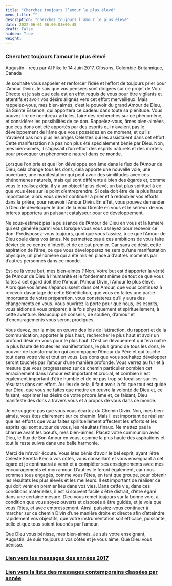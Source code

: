 ```yaml
---
title: "Cherchez toujours l’amour le plus élevé"
menu_title: ""
description: "Cherchez toujours l’amour le plus élevé"
date: 2022-06-01 06:00:01+00:48
draft: False
hidden: True
weight:
---
```

### Cherchez toujours l’amour le plus élevé

Augustin - reçu par Al Fike le 14 Juin 2017, Gibsons, Colombie-Britannique, Canada

Je souhaite vous rappeler et renforcer l’idée et l’effort de toujours prier pour l’Amour Divin. Je sais que vos pensées sont dirigées sur ce projet de Voix Directe et je sais que cela est en effet requis de vous pour être vigilants et attentifs et avoir vos désirs alignés vers cet effort merveilleux. Mais rappelez-vous, mes bien-aimés, c’est le pouvoir du grand Amour de Dieu, Sa Sainte Essence, qui apportera ce cadeau dans toute sa plénitude. Vous pouvez lire de nombreux articles, faire des recherches sur ce phénomène, et considérer les possibilités de ce don. Rappelez-vous, âmes bien-aimées, que ces dons ont été apportés par des esprits qui n’avaient pas le développement de l’âme que vous possédez en ce moment, et qu’ils n’avaient pas non plus les anges Célestes qui les assistaient dans cet effort. Cette manifestation n’a pas non plus été spécialement bénie par Dieu. Non, mes bien-aimés, il s’agissait d’un effort des esprits naturels et des mortels pour provoquer un phénomène naturel dans ce monde.

Lorsque l’on prie et que l’on développe son âme dans le flux de l’Amour de Dieu, cela change tous les dons, cela apporte une nouvelle voie, une ouverture, une manifestation qui peut avoir des similitudes avec ces phénomènes naturels, mais qui sont différents à bien des égards et, comme vous le réalisez déjà, il y a un objectif plus élevé, un but plus spirituel à ce que vous êtes sur le point d’entreprendre. Si cela doit être de la plus haute importance, alors vous devez continuer à prier et à redoubler vos efforts dans la prière, pour recevoir l’Amour Divin. En effet, vous pouvez demander à Dieu de développer le don de la Voix Directe en vous et le sérieux de vos prières apportera un puissant catalyseur pour ce développement.

Ne sous-estimez pas la puissance de l’Amour de Dieu en vous et la lumière qui est générée parmi vous lorsque vous vous asseyez pour recevoir ce don. Prédisposez-vous toujours, quoi que vous fassiez, à ce que l’Amour de Dieu coule dans vos âmes. Ne permettez pas à ces ambitions de vous faire dévier de ce centre d’intérêt et de ce but premier. Car sans ce désir, cette aspiration de l’âme, ce que vous développerez ne sera qu’une manifestation physique, un phénomène qui a été mis en place à d’autres moments par d’autres personnes dans ce monde.

Est-ce là votre but, mes bien-aimés ? Non. Votre but est d’apporter la vérité de l’Amour de Dieu à l’humanité et le fondement même de tout ce que vous faites à cet égard doit être l’Amour, l’Amour Divin, l’Amour le plus élevé. Alors que vos âmes s’épanouissent dans cet Amour, que vous continuez à recevoir davantage de cette Bénédiction, que vous en faites une partie importante de votre préparation, vous constaterez qu’il y aura des changements en vous. Vous ouvrirez la porte pour que nous, les esprits, vous aidions à vous préparer, à la fois physiquement et spirituellement, à cette aventure. Beaucoup de conseils, de soutien, d’amour et d’encouragements vous seront prodigués.

Vous devez, par la mise en œuvre des lois de l’attraction, du rapport et de la communication, apporter le plus haut, rechercher le plus haut et avoir un profond désir en vous pour le plus haut. C’est ce dévouement qui fera naître la plus haute de toutes les manifestations, le plus grand de tous les dons, le pouvoir de transformation qui accompagne l’Amour du Père et qui touche tout dans votre vie et tout en vous. Les dons que vous souhaitez développer seront touchés par l’amour d’une manière profonde. Vous verrez au fur et à mesure que vous progresserez sur ce chemin particulier combien cet enracinement dans l’Amour est important et crucial, et combien il est également important d’être humble et de ne pas trop se focaliser sur les résultats dans cet effort. Au lieu de cela, il faut avoir la foi que tout est guidé par Dieu, que vous ne faites que mettre en œuvre la volonté de Dieu et, ce faisant, exprimer les désirs de votre propre âme et, ce faisant, Dieu manifeste des dons à travers vous et à propos de vous dans ce monde.

Je ne suggère pas que vous vous écartez du Chemin Divin. Non, mes bien-aimés, vous êtes clairement sur ce chemin. Mais il est important de réaliser que les efforts que vous faites spirituellement affectent les efforts et les esprits qui sont autour de vous, les résultats finaux. Ne mettez pas la charrue avant les bœufs, mes bien-aimés. Placez votre communion avec Dieu, le flux de Son Amour en vous, comme la plus haute des aspirations et tout le reste suivra dans une belle harmonie.

Merci de m’avoir écouté. Vous êtes bénis d’avoir le bel esprit, ayant l’être Céleste Seretta Kem à vos côtés, vous conseillant et vous enseignant à cet égard et je continuerai à venir et à compléter ses enseignements avec mes encouragements et mon amour. D’autres le feront également, car nous sommes tous engagés, comme vous l’êtes, en tant que groupe, pour obtenir les résultats les plus élevés et les meilleurs. Il est important de réaliser ce qui doit venir en premier lieu dans vos vies. Dans cette vie, dans ces conditions matérielles, il est si souvent facile d’être distrait, d’être égaré dans une certaine mesure. Dieu vous remet toujours sur la bonne voie, à condition que vous soyez ouverts et disposés à être guidés, et je vois que vous l’êtes, et avec empressement. Ainsi, puissiez-vous continuer à marcher sur ce chemin Divin d’une manière droite et directe afin d’atteindre rapidement vos objectifs, que votre instrumentation soit efficace, puissante, belle et que tous soient touchés par l’amour.

Que Dieu vous bénisse, mes bien-aimés. Je suis votre enseignant, Augustin. Je suis toujours à vos côtés et je vous aime. Que Dieu vous bénisse.

### [**Lien vers les messages des années 2017**](/fr-contemporary-messages/fr-contemporary-messages-by-date-order/fr-contemporary-messages-2017/)

### [**Lien vers la liste des messages contemporains classées par année**](/fr-contemporary-messages/fr-contemporary-messages-by-date-order/)
